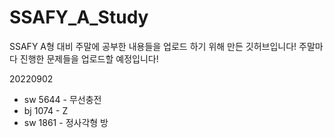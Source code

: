 # SSAFY_A_Study

SSAFY A형 대비 주말에 공부한 내용들을 업로드 하기 위해 만든 깃허브입니다!
주말마다 진행한 문제들을 업로드할 예정입니다!

20220902
* sw 5644 - 무선충전
* bj 1074 - Z
* sw 1861 - 정사각형 방
